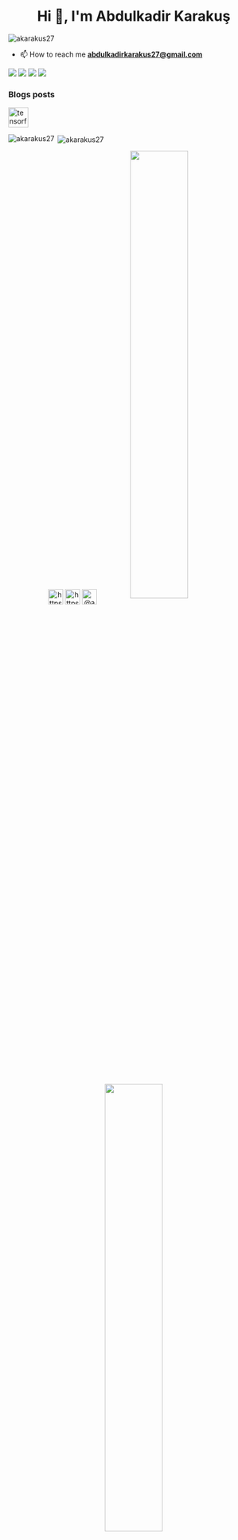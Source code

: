<h1 align="center">Hi 👋, I'm Abdulkadir Karakuş</h1>


<p align="left"> <img src="https://komarev.com/ghpvc/?username=akarakus27" alt="akarakus27" /> </p>



- 📫 How to reach me **abdulkadirkarakus27@gmail.com**

[![](https://img.shields.io/badge/medium-%2312100E.svg?&style=for-the-badge&logo=medium&logoColor=white)](https://medium.com/@akarakus27)
[![](https://img.shields.io/badge/Kaggle-%2312100E.svg?&style=for-the-badge&logo=kaggle&logoColor=white)](https://www.kaggle.com/akarakus27)
[![](https://img.shields.io/badge/linkedin-%230077B5.svg?&style=for-the-badge&logo=linkedin&logoColor=white)](https://www.linkedin.com/in/akarakus27/)
[![](https://img.shields.io/badge/twitter-%231DA1F2.svg?&style=for-the-badge&logo=twitter&logoColor=white)](https://twitter.com/A_karakus27/)

### Blogs posts
<!-- BLOG-POST-LIST:START -->
<!-- BLOG-POST-LIST:END -->

<p align="left"><img
g src="https://www.vectorlogo.zone/logos/tensorflow/tensorflow-icon.svg" alt="tensorflow" width="40" height="40"/></p><p><img 
align="left" src="https://github-readme-stats.vercel.app/api/top-langs/?username=akarakus27&layout=compact&hide=html" alt="akarakus27" /></p>

<p>&nbsp;<img align="center" src="https://github-readme-stats.vercel.app/api?username=akarakus27&show_icons=true" alt="akarakus27" /></p>

<p align="center">
<a href="https://linkedin.com/in/https://www.linkedin.com/in/akarakus27/" target="blank"><img align="center" src="https://cdn.jsdelivr.net/npm/simple-icons@3.0.1/icons/linkedin.svg" alt="https://www.linkedin.com/in/akarakus27/" height="30" width="30" /></a>
<a href="https://kaggle.com/https://www.kaggle.com/akarakus27" target="blank"><img align="center" src="https://cdn.jsdelivr.net/npm/simple-icons@3.0.1/icons/kaggle.svg" alt="https://www.kaggle.com/akarakus27" height="30" width="30" /></a>
<a href="https://medium.com/@akarakus27" target="blank"><img align="center" src="https://cdn.jsdelivr.net/npm/simple-icons@3.0.1/icons/medium.svg" alt="@akarakus27" height="30" width="30" /></a>
  
   <img width="48%" src="https://github-readme-stats.vercel.app/api?username=akarakus27&show_icons=true&theme=tokyonight" />
  <img width="48%" src="https://github-readme-streak-stats.herokuapp.com/?user=akarakus27&theme=tokyonight" />
</p>
